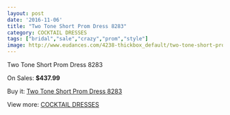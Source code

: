 ```yaml
---
layout: post
date: '2016-11-06'
title: "Two Tone Short Prom Dress 8283"
category: COCKTAIL DRESSES
tags: ["bridal","sale","crazy","prom","style"]
image: http://www.eudances.com/4238-thickbox_default/two-tone-short-prom-dress-8283.jpg
---
```

Two Tone Short Prom Dress 8283

On Sales: **$437.99**
<a href="https://www.eudances.com/en/cocktail-dresses/1411-two-tone-short-prom-dress-8283.html"><amp-img layout="responsive" width="600" height="600" src="//www.eudances.com/4238-thickbox_default/two-tone-short-prom-dress-8283.jpg" alt="Two Tone Short Prom Dress 8283 0" /></a>
<a href="https://www.eudances.com/en/cocktail-dresses/1411-two-tone-short-prom-dress-8283.html"><amp-img layout="responsive" width="600" height="600" src="//www.eudances.com/4239-thickbox_default/two-tone-short-prom-dress-8283.jpg" alt="Two Tone Short Prom Dress 8283 1" /></a>
<a href="https://www.eudances.com/en/cocktail-dresses/1411-two-tone-short-prom-dress-8283.html"><amp-img layout="responsive" width="600" height="600" src="//www.eudances.com/4240-thickbox_default/two-tone-short-prom-dress-8283.jpg" alt="Two Tone Short Prom Dress 8283 2" /></a>
<a href="https://www.eudances.com/en/cocktail-dresses/1411-two-tone-short-prom-dress-8283.html"><amp-img layout="responsive" width="600" height="600" src="//www.eudances.com/4241-thickbox_default/two-tone-short-prom-dress-8283.jpg" alt="Two Tone Short Prom Dress 8283 3" /></a>
<a href="https://www.eudances.com/en/cocktail-dresses/1411-two-tone-short-prom-dress-8283.html"><amp-img layout="responsive" width="600" height="600" src="//www.eudances.com/4242-thickbox_default/two-tone-short-prom-dress-8283.jpg" alt="Two Tone Short Prom Dress 8283 4" /></a>
<a href="https://www.eudances.com/en/cocktail-dresses/1411-two-tone-short-prom-dress-8283.html"><amp-img layout="responsive" width="600" height="600" src="//www.eudances.com/4243-thickbox_default/two-tone-short-prom-dress-8283.jpg" alt="Two Tone Short Prom Dress 8283 5" /></a>

Buy it: [Two Tone Short Prom Dress 8283](https://www.eudances.com/en/cocktail-dresses/1411-two-tone-short-prom-dress-8283.html "Two Tone Short Prom Dress 8283")

View more: [COCKTAIL DRESSES](https://www.eudances.com/en/14-cocktail-dresses "COCKTAIL DRESSES")